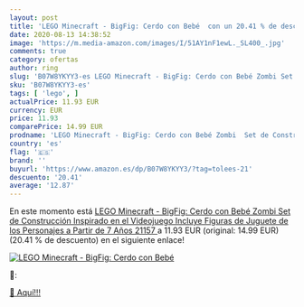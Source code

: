 ```yaml
---
layout: post
title: 'LEGO Minecraft - BigFig: Cerdo con Bebé  con un 20.41 % de descuento'
date: 2020-08-13 14:38:52
image: 'https://m.media-amazon.com/images/I/51AY1nF1ewL._SL400_.jpg'
comments: true
category: ofertas
author: ring
slug: 'B07W8YKYY3-es LEGO Minecraft - BigFig: Cerdo con Bebé Zombi Set de...'
sku: 'B07W8YKYY3-es'
tags: [ 'lego', ]
actualPrice: 11.93 EUR
currency: EUR
price: 11.93
comparePrice: 14.99 EUR
prodname: 'LEGO Minecraft - BigFig: Cerdo con Bebé Zombi  Set de Construcción Inspirado en el Videojuego  Incluye Figuras de Juguete de los Personajes  a Partir de 7 Años  21157 '
country: 'es'
flag: '🇪🇸'
brand: ''
buyurl: 'https://www.amazon.es/dp/B07W8YKYY3/?tag=tolees-21'
descuento: '20.41'
average: '12.87'
---
```


En este momento está [LEGO Minecraft - BigFig: Cerdo con Bebé Zombi  Set de Construcción Inspirado en el Videojuego  Incluye Figuras de Juguete de los Personajes  a Partir de 7 Años  21157 ](https://www.amazon.es/dp/B07W8YKYY3/?tag=tolees-21) a 11.93 EUR (original: 14.99 EUR) (20.41 %  de descuento) en el siguiente enlace!

[![LEGO Minecraft - BigFig: Cerdo con Bebé ](https://m.media-amazon.com/images/I/51AY1nF1ewL._SL400_.jpg)](https://www.amazon.es/dp/B07W8YKYY3/?tag=tolees-21)

🔎:


[🛒 Aquí!!!](https://www.amazon.es/dp/B07W8YKYY3/?tag=tolees-21)
